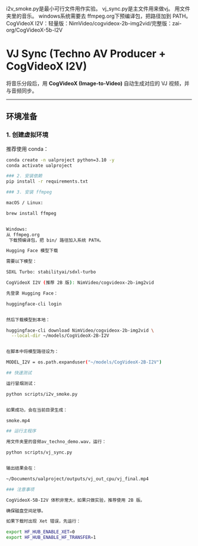i2v_smoke.py是最小可行文件用作实验。
vj_sync.py是主文件用来做vj。
用文件夹里的音乐。
windows系统需要去 ffmpeg.org下预编译包，把路径加到 PATH。
CogVideoX I2V：轻量版：NimVideo/cogvideox-2b-img2vid/完整版：zai-org/CogVideoX-5b-I2V

# VJ Sync (Techno AV Producer + CogVideoX I2V)

将音乐分段后，用 **CogVideoX (Image-to-Video)** 自动生成对应的 VJ 视频，并与音频同步。

---

## 环境准备

### 1. 创建虚拟环境
推荐使用 conda：
```bash
conda create -n ualproject python=3.10 -y
conda activate ualproject

### 2. 安装依赖
pip install -r requirements.txt

### 3. 安装 ffmpeg

macOS / Linux:

brew install ffmpeg


Windows:
从 ffmpeg.org
 下载预编译包，把 bin/ 路径加入系统 PATH。

Hugging Face 模型下载

需要以下模型：

SDXL Turbo: stabilityai/sdxl-turbo

CogVideoX I2V (推荐 2B 版): NimVideo/cogvideox-2b-img2vid

先登录 Hugging Face：

huggingface-cli login


然后下载模型到本地：

huggingface-cli download NimVideo/cogvideox-2b-img2vid \
  --local-dir ~/models/CogVideoX-2B-I2V


在脚本中将模型路径设为：

MODEL_I2V = os.path.expanduser("~/models/CogVideoX-2B-I2V")

## 快速测试

运行冒烟测试：

python scripts/i2v_smoke.py


如果成功，会在当前目录生成：

smoke.mp4

## 运行主程序

用文件夹里的音频av_techno_demo.wav，运行：

python scripts/vj_sync.py


输出结果会在：

~/Documents/ualproject/outputs/vj_out_cpu/vj_final.mp4

### 注意事项

CogVideoX-5B-I2V 体积非常大，如果只做实验，推荐使用 2B 版。

确保磁盘空间足够。

如果下载时出现 Xet 错误，先运行：

export HF_HUB_ENABLE_XET=0
export HF_HUB_ENABLE_HF_TRANSFER=1
  
